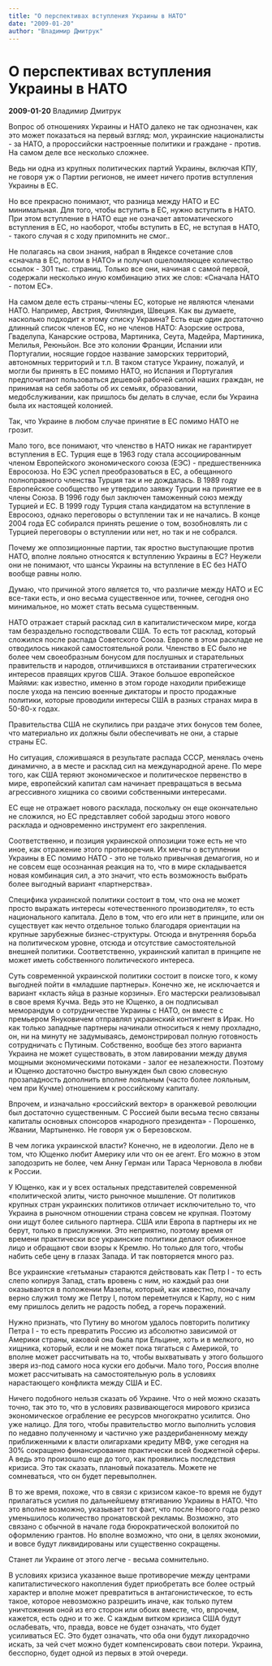 ```yaml
---
title: "О перспективах вступления Украины в НАТО"
date: "2009-01-20"
author: "Владимир Дмитрук"
---
```


# О перспективах вступления Украины в НАТО

**2009-01-20** Владимир Дмитрук

Вопрос об отношениях Украины и НАТО далеко не так однозначен, как это может показаться на первый взгляд: мол, украинские националисты - за НАТО, а пророссийски настроенные политики и граждане - против. На самом деле все несколько сложнее.

Ведь ни одна из крупных политических партий Украины, включая КПУ, не говоря уж о Партии регионов, не имеет ничего против вступления Украины в ЕС.

Но все прекрасно понимают, что разница между НАТО и ЕС минимальная. Для того, чтобы вступить в ЕС, нужно вступить в НАТО. При этом вступление в НАТО еще не означает автоматического вступления в ЕС, но наоборот, чтобы вступить в ЕС, не вступая в НАТО, - такого случая я с ходу припомнить не смог..

Не полагаясь на свои знания, набрал в Яндексе сочетание слов «сначала в ЕС, потом в НАТО» и получил ошеломляющее количество ссылок - 301 тыс. страниц. Только все они, начиная с самой первой, содержали несколько иную комбинацию этих же слов: «Сначала НАТО - потом ЕС». 

На самом деле есть страны-члены ЕС, которые не являются членами НАТО. Например, Австрия, Финляндия, Швеция. Как вы думаете, насколько подходит к этому списку Украина? Есть еще один достаточно длинный список членов ЕС, но не членов НАТО: Азорские острова, Гваделупа, Канарские острова, Мартиника, Сеута, Мадейра, Мартиника, Мелилья, Реюньйон. Все это колонии Франции, Испании или Португалии, носящие гордое название заморских территорий, автономных территорий и т.п. В таком статусе Украину, пожалуй, и могли бы принять в ЕС помимо НАТО, но Испания и Португалия предпочитают пользоваться дешевой рабочей силой наших граждан, не принимая на себя заботы об их семьях, образовании, медобслуживании, как пришлось бы делать в случае, если бы Украина была их настоящей колонией.

Так, что Украине в любом случае принятие в ЕС помимо НАТО не грозит.

Мало того, все понимают, что членство в НАТО никак не гарантирует вступления в ЕС. Турция еще в 1963 году стала ассоциированным членом Европейского экономического союза (ЕЭС) - предшественника Евросоюза. Но ЕЭС успел преобразоваться в ЕС, а обещанного полноправного членства Турция так и не дождалась. В 1989 году Европейское сообщество не утвердило заявку Турции на принятие ее в члены Союза. В 1996 году был заключен таможенный союз между Турцией и ЕС. В 1999 году Турция стала кандидатом на вступление в Евросоюз, однако переговоры о вступлении так и не начались. В конце 2004 года ЕС собирался принять решение о том, возобновлять ли с Турцией переговоры о вступлении или нет, но так и не собрался.

Почему же оппозиционные партии, так яростно выступающие против НАТО, вполне лояльно относятся к вступлению Украины в ЕС? Неужели они не понимают, что шансы Украины на вступление в ЕС без НАТО вообще равны нолю.

Думаю, что причиной этого является то, что различие между НАТО и ЕС все-таки есть, и оно весьма существенное или, точнее, сегодня оно минимальное, но может стать весьма существенным.

НАТО отражает старый расклад сил в капиталистическом мире, когда там безраздельно господствовали США. То есть тот расклад, который сложился после распада Советского Союза. Европе в этом раскладе не отводилось никакой самостоятельной роли. Членство в ЕС было не более чем своеобразным бонусом для послушных и старательных правительств и народов, отличившихся в отстаивании стратегических интересов правящих кругов США. Этакое большое европейское Майями: как известно, именно в этом городе находили прибежище после ухода на пенсию военные диктаторы и просто продажные политики, которые проводили интересы США в разных странах мира в 50-80-х годах.

Правительства США не скупились при раздаче этих бонусов тем более, что материально их должны были обеспечивать не они, а старые страны ЕС.

Но ситуация, сложившаяся в результате распада СССР, менялась очень динамично, а в месте и расклад сил на международной арене. По мере того, как США теряют экономическое и политическое первенство в мире, европейский капитал сам начинает превращаться в весьма агрессивного хищника со своими собственными интересами.

ЕС еще не отражает нового расклада, поскольку он еще окончательно не сложился, но  ЕС представляет собой зародыш этого нового расклада и одновременно инструмент его закрепления.

Соответственно, и позиция украинской оппозиции тоже есть не что иное, как отражение этого противоречия. Их мечты о вступлении Украины в ЕС помимо НАТО - это не только привычная демагогия, но и не совсем еще осознанная реакция на то, что в мире складывается новая комбинация сил, а это значит, что есть возможность выбрать более выгодный вариант «партнерства».

Специфика украинской политики состоит в том, что она не может просто выражать интересы «отечественного производителя», то есть национального капитала. Дело в том, что его или нет в принципе, или он существует как нечто отдельное только благодаря ориентации на крупные зарубежные бизнес-структуры. Отсюда и внутренняя борьба на политическом уровне, отсюда и отсутствие самостоятельной внешней политики. Соответственно, украинский капитал в принципе не может иметь собственного политического интереса.

Суть современной украинской политики состоит в поиске того, к кому выгодней пойти в «младшие партнеры». Конечно же, не исключается и вариант «класть яйца в разные корзины». Его мастерски реализовывал в свое время Кучма. Ведь это не Ющенко, а он подписывал меморандум о сотрудничестве Украины с НАТО, он вместе с премьером Януковичем отправлял украинский контингент в Ирак. Но как только западные партнеры начинали относиться к нему прохладно, он, ни на минуту не задумываясь, демонстрировал полную готовность сотрудничать с Путиным. Собственно, вообще без этого варианта Украина не может существовать, в этом лавировании между двумя мощными экономическими потоками - залог ее незалежности. Поэтому и Ющенко достаточно быстро вынужден был свою словесную прозападность дополнить вполне лояльным (часто более лояльным, чем при Кучме) отношением к российскому капиталу.

Впрочем, и изначально «российский вектор» в оранжевой революции был достаточно существенным. С Россией были весьма тесно связаны капиталы основных спонсоров «народного президента» - Порошенко, Жвании, Мартыненко. Не говоря уж о Березовском.

В чем логика украинской власти? Конечно, не в идеологии. Дело не в том, что Ющенко любит Америку или что он ее агент. Его можно в этом заподозрить не более, чем Анну Герман или Тараса Черновола в любви к России.

У Ющенко, как и у всех остальных  представителей современной «политической элиты, чисто рыночное мышление. От политиков крупных стран украинских политиков отличает исключительно то, что Украина в рыночном отношении страна совсем не крупная. Поэтому они ищут более сильного партнера. США или Европа в партнеры их не берут, только в прислужники. Это неприятно, поэтому время от времени практически все украинские политики делают обиженное лицо и обращают свои взоры к Кремлю. Но только для того, чтобы набить себе цену в глазах Запада. И так повторяется много раз.

Все украинские «гетьманы» стараются действовать как Петр I - то есть слепо копируя Запад, стать вровень с ним, но каждый раз они оказываются в положении Мазепы, который, как известно, поначалу верно служил тому же Петру I, потом переметнулся к Карлу, но с ним ему пришлось делить не радость побед, а горечь поражений.

Нужно признать, что Путину во многом удалось повторить политику Петра I - то есть превратить Россию из абсолютно зависимой от Америки страны, каковой она была при Ельцине, хоть и в мелкого, но хищника, который, если и не может пока тягаться с Америкой, то вполне может рассчитывать на то, чтобы выхватывать у этого большого зверя из-под самого носа куски его добычи. Мало того, Россия вполне может рассчитывать на самостоятельную роль в условиях нарастающего конфликта между США и ЕС.

Ничего подобного нельзя сказать об Украине. Что о ней можно сказать точно, так это то, что в условиях развивающегося мирового кризиса экономическое ограбление ее ресурсов многократно усилится. Оно уже налицо. Для того, чтобы правительство могло выполнить условия по недавно полученному и частично уже раздерибаненному между приближенными к власти олигархами кредиту МВФ, уже сегодня на 30% сокращено финансирование практически всей бюджетной сферы.  А ведь это произошло еще до того, как проявились последствия кризиса. Это так сказать, плановый показатель. Можете не сомневаться, что он будет перевыполнен.

В то же время, похоже, что в связи с кризисом какое-то время не будут прилагаться усилия по дальнейшему втягиванию Украины в НАТО. Что это вполне возможно, указывает тот факт, что после Нового года резко уменьшилось количество пронатовской рекламы. Возможно, это связано с обычной в начале года бюрократической волокитой по оформлению грантов. Но вполне возможно, что они,  в целях экономии, и вовсе будут ликвидированы или существенно сокращены.

Станет ли Украине от этого легче - весьма сомнительно.

В условиях кризиса указанное выше противоречие между центрами капиталистического накопления будет приобретать все более острый характер и вполне может превратиться в антагонистическое, то есть такое, которое невозможно разрешить иначе, как только путем уничтожения оной из его сторон или обоих вместе, что, впрочем, кажется, есть одно и то же. С каждым витком кризиса США будут ослабевать, что, правда, вовсе не будет означать, что будет усиливаться ЕС. Это будет означать, что оба они будут лихорадочно искать, за чей счет можно будет компенсировать свои потери. Украина, бесспорно, будет одной из первых в этой очереди.